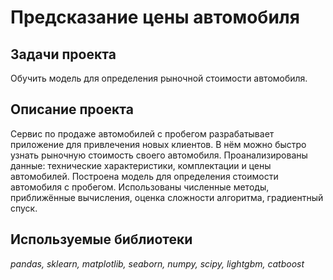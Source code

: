 # Предсказание цены автомобиля

## Задачи проекта

Обучить модель для определения рыночной стоимости автомобиля.

## Описание проекта

Сервис по продаже автомобилей с пробегом разрабатывает приложение для привлечения новых клиентов. В нём можно быстро узнать рыночную стоимость своего автомобиля. Проанализированы данные: технические характеристики, комплектации и цены автомобилей. Построена модель для определения стоимости автомобиля с пробегом. Использованы численные методы, приближённые вычисления, оценка сложности алгоритма, градиентный спуск.

## Используемые библиотеки

*pandas, sklearn, matplotlib, seaborn, numpy, scipy, lightgbm, catboost*
